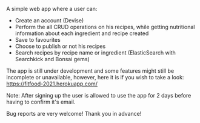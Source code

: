 A simple web app where a user can:
- Create an account (Devise)
- Perform the all CRUD operations on his recipes, while getting nutritional information about each ingredient and recipe created
- Save to favourites
- Choose to publish or not his recipes
- Search recipes by recipe name or ingredient (ElasticSearch with Searchkick and Bonsai gems)

The app is still under development and some features might still be incomplete or unavailable, however, here it is if you wish to take a look:
https://fitfood-2021.herokuapp.com/

Note: After signing up the user is allowed to use the app for 2 days before having to confirm it's email.

Bug reports are very welcome! Thank you in advance!
